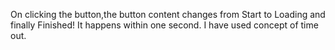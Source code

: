 On clicking the button,the button content changes from Start to Loading and finally Finished!
It happens within one second.
I have used concept of time out.
